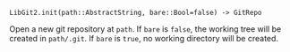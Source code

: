 ```
LibGit2.init(path::AbstractString, bare::Bool=false) -> GitRepo
```

Open a new git repository at `path`. If `bare` is `false`, the working tree will be created in `path/.git`. If `bare` is `true`, no working directory will be created.
